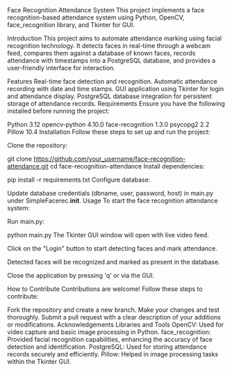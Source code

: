 Face Recognition Attendance System
This project implements a face recognition-based attendance system using Python, OpenCV, face_recognition library, and Tkinter for GUI.

Introduction
This project aims to automate attendance marking using facial recognition technology. It detects faces in real-time through a webcam feed, compares them against a database of known faces, records attendance with timestamps into a PostgreSQL database, and provides a user-friendly interface for interaction.

Features
Real-time face detection and recognition.
Automatic attendance recording with date and time stamps.
GUI application using Tkinter for login and attendance display.
PostgreSQL database integration for persistent storage of attendance records.
Requirements
Ensure you have the following installed before running the project:

Python 3.12
opencv-python 4.10.0
face-recognition 1.3.0
psycopg2 2.2
Pillow 10.4
Installation
Follow these steps to set up and run the project:

Clone the repository:

git clone https://github.com/your_username/face-recognition-attendance.git
cd face-recognition-attendance
Install dependencies:

pip install -r requirements.txt
Configure database:

Update database credentials (dbname, user, password, host) in main.py under SimpleFacerec.__init__.
Usage
To start the face recognition attendance system:

Run main.py:

python main.py
The Tkinter GUI window will open with live video feed.

Click on the "Login" button to start detecting faces and mark attendance.

Detected faces will be recognized and marked as present in the database.

Close the application by pressing 'q' or via the GUI.

How to Contribute
Contributions are welcome! Follow these steps to contribute:

Fork the repository and create a new branch.
Make your changes and test thoroughly.
Submit a pull request with a clear description of your additions or modifications.
Acknowledgements
Libraries and Tools
OpenCV: Used for video capture and basic image processing in Python.
face_recognition: Provided facial recognition capabilities, enhancing the accuracy of face detection and identification.
PostgreSQL: Used for storing attendance records securely and efficiently.
Pillow: Helped in image processing tasks within the Tkinter GUI.
